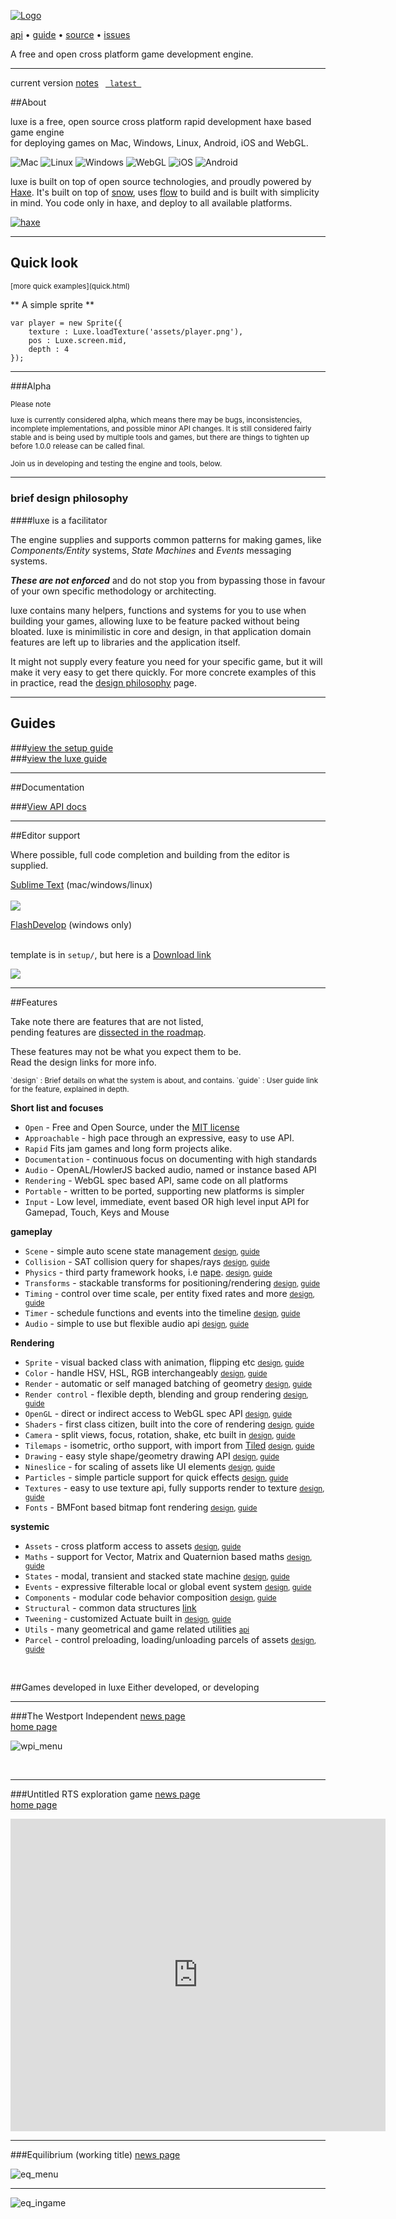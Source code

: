 
[![Logo](http://luxeengine.com/images/logo.png)](./index.html)

 [api](#docs) • [guide](#docs) • [source](https://github.com/underscorediscovery/luxe) • [issues](https://github.com/underscorediscovery/luxe/issues) 

A free and open cross platform game development engine.   

---

<script src="{{{rel_path}}}js/release.version.js"> </script>
<div class="version">current version <a href="#" id="version_notes_link" target="_blank">notes</a> <code> <a id="version_tag" target="_blank" href="#"> latest </a></code> </div>

##About

luxe is a free, open source cross platform rapid development haxe based game engine    
for deploying games on Mac, Windows, Linux, Android, iOS and WebGL.

<img title="Mac" alt="Mac" src="images/mac64.png" class="platform-icon-64"/>
<img title="Linux" alt="Linux" src="images/linux64.png" class="platform-icon-64"/>
<img title="Windows" alt="Windows" src="images/windows64.png" class="platform-icon-64"/>
<img title="WebGL" alt="WebGL" src="images/web64.png" class="platform-icon-64"/>
<img title="iOS" alt="iOS" src="images/ios64.png" class="platform-icon-64"/>
<img title="Android" alt="Android" src="images/android64.png" class="platform-icon-64"/>


luxe is built on top of open source technologies, and proudly powered by [Haxe](http://haxe.org). It's built on top of [snow](http://snowkit.org/snow), uses [flow](http://snowkit.org/flow) to build and is built with simplicity in mind. You code only in haxe, and deploy to all available platforms.


[ ![haxe](images/haxe.png) ](http://haxe.org)

----

<a name="quick"></a>
<h2>Quick look</h2>
<small>[more quick examples](quick.html)</small>
 
** A simple sprite **


    var player = new Sprite({
        texture : Luxe.loadTexture('assets/player.png'),
        pos : Luxe.screen.mid,
        depth : 4
    });

---

###Alpha

<small>
Please note   

luxe is currently considered alpha, which means there may be bugs, inconsistencies, incomplete implementations, and possible minor API changes.
It is still considered fairly stable and is being used by multiple tools and games,
but there are things to tighten up before 1.0.0 release can be called final. 

Join us in developing and testing the engine and tools, below.
</small>


---

### brief design philosophy

####luxe is a facilitator

The engine supplies and supports common patterns for making games, like _Components/Entity_ systems, _State Machines_ and _Events_ messaging systems. 

**_These are not enforced_** and do not stop you from bypassing those in favour of your own specific methodology or architecting.   

luxe contains many helpers, functions and systems for you to use when building your games, allowing luxe to be feature packed without being bloated.
luxe is minimilistic in core and design, in that application domain features are left up to libraries and the application itself.

It might not supply every feature you need for your specific game, but it will make it very easy to get there quickly.
For more concrete examples of this in practice, read the [design philosophy](design.html) page.

----
<a name="docs"></a>

## Guides

###[view the setup guide](setup.html)   
###[view the luxe guide](guide.html)   

----

##Documentation

###[View API docs](api/index.html) 

---


##Editor support

Where possible, full code completion and building from the editor is supplied.

[Sublime Text](https://underscorediscovery.github.io/flow/guide/sublimetext.html) (mac/windows/linux) <br/><br/>
[![](images/plugins/1.png)](https://underscorediscovery.github.io/flow/guide/sublimetext.html)

[FlashDevelop](https://underscorediscovery.github.io/flow/guide/flashdevelop.html) (windows only)<br/><br/>

template is in `setup/`, but here is a [Download link](https://github.com/underscorediscovery/luxe/blob/master/setup/luxe_FlashDevelopTemplate.fdz?raw=true)   

[![](images/plugins/5.png)](https://underscorediscovery.github.io/flow/guide/sublimetext.html)

---

##Features

Take note there are features that are not listed,   
pending features are [dissected in the roadmap](#roadmap).

These features may not be what you expect them to be.   
Read the design links for more info.   

<small>
`design` : Brief details on what the system is about, and contains.   
`guide` : User guide link for the feature, explained in depth.   
</small>


**Short list and focuses**

- `Open` - Free and Open Source, under the [MIT license](https://github.com/underscorediscovery/luxe/blob/master/LICENSE.md)
- `Approachable` - high pace through an expressive, easy to use API. 
- `Rapid` Fits jam games and long form projects alike.
- `Documentation` - continuous focus on documenting with high standards
- `Audio` - OpenAL/HowlerJS backed audio, named or instance based API
- `Rendering` - WebGL spec based API, same code on all platforms
- `Portable` - written to be ported, supporting new platforms is simpler
- `Input` - Low level, immediate, event based OR high level input API for Gamepad, Touch, Keys and Mouse

**gameplay**

- `Scene` - simple auto scene state management <small> [design](#), [guide](#) </small>
- `Collision` - SAT collision query for shapes/rays <small> [design](#), [guide](#) </small>
- `Physics` - third party framework hooks, i.e [nape](http://napephys.com/).  <small> [design](#), [guide](#) </small>
- `Transforms` - stackable transforms for positioning/rendering <small> [design](#), [guide](#) </small>
- `Timing` - control over time scale, per entity fixed rates and more <small> [design](#), [guide](#) </small>
- `Timer` - schedule functions and events into the timeline <small> [design](#), [guide](#) </small>
- `Audio` - simple to use but flexible audio api <small> [design](#), [guide](#) </small>

**Rendering**

- `Sprite` - visual backed class with animation, flipping etc <small> [design](#), [guide](#sprite) </small>
- `Color` - handle HSV, HSL, RGB interchangeably <small> [design](#), [guide](#color) </small>
- `Render` - automatic or self managed batching of geometry <small> [design](#), [guide](#rendering) </small>
- `Render control` - flexible depth, blending and group rendering <small> [design](#), [guide](#render_control) </small>
- `OpenGL` - direct or indirect access to WebGL spec API <small> [design](#), [guide](#opengl) </small>
- `Shaders` - first class citizen, built into the core of rendering <small> [design](#), [guide](#) </small>
- `Camera` - split views, focus, rotation, shake, etc built in <small> [design](#), [guide](#) </small>
- `Tilemaps` - isometric, ortho support, with import from [Tiled](http://mapeditor.org) <small> [design](#), [guide](#) </small>
- `Drawing` - easy style shape/geometry drawing API <small> [design](#), [guide](#) </small>
- `Nineslice` - for scaling of assets like UI elements <small> [design](#), [guide](#) </small>
- `Particles` - simple particle support for quick effects <small> [design](#), [guide](#) </small>
- `Textures` - easy to use texture api, fully supports render to texture <small> [design](#), [guide](#) </small>
- `Fonts` - BMFont based bitmap font rendering <small> [design](#), [guide](#) </small>

**systemic**

- `Assets` - cross platform access to assets <small> [design](#), [guide](#) </small>
- `Maths` - support for Vector, Matrix and Quaternion based maths <small> [design](#), [guide](#) </small>
- `States` - modal, transient and stacked state machine <small> [design](#), [guide](#events) </small>
- `Events` - expressive filterable local or global event system <small> [design](#), [guide](#states) </small>
- `Components` - modular code behavior composition <small> [design](#), [guide](#components) </small>
- `Structural` - common data structures [link](https://github.com/underscorediscovery/structural)
- `Tweening` - customized Actuate built in <small> [design](#), [guide](#tweening) </small>
- `Utils` - many geometrical and game related utilities <small> [api](api/index.html#luxe.utils) </small>
- `Parcel` - control preloading, loading/unloading parcels of assets <small> [design](#), [guide](#parcels) </small>


&nbsp;
&nbsp;

##Games developed in luxe
Either developed, or developing

---

###The Westport Independent
[news page](https://twitter.com/0010_Games)   
[home page](http://www.doublezeroonezero.com/westport.html)   

![wpi_menu](images/games/wpi/wpi_logo.png)

&nbsp;
&nbsp;

---

###Untitled RTS exploration game
[news page](https://twitter.com/___discovery)   
[home page](http://notes.underscorediscovery.com/)

<iframe src="http://gfycat.com/ifr/HeartySilverBorderterrier" frameborder="0" scrolling="no" width="600" height="500" style="-webkit-backface-visibility: hidden;-webkit-transform: scale(1);" ></iframe>

---

###Equilibrium (working title)
[news page](https://twitter.com/bennpowell)

![eq_menu](images/games/eq/eq_menu.png)

---

![eq_ingame](images/games/eq/eq_ingame.png)

&nbsp;
&nbsp;

&nbsp;
&nbsp;

&nbsp;
&nbsp;

